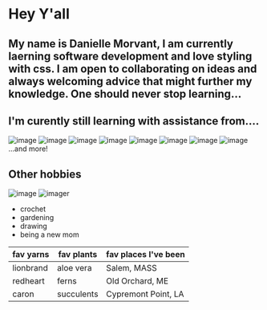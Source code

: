 # Hey Y'all

## My name is Danielle Morvant, I am currently laerning software development and love styling with css. I am open to collaborating on ideas and always welcoming advice that might further my knowledge. One should never stop learning...

## I'm curently still learning with assistance from....
![image](https://img.shields.io/badge/GitHub-100000?style=for-the-badge&logo=github&logoColor=white)
![image](https://img.shields.io/badge/Slack-4A154B?style=for-the-badge&logo=slack&logoColor=white)
![image](https://img.shields.io/badge/Google%20Meet-00897B?style=for-the-badge&logo=google-meet&logoColor=white)
![image](https://img.shields.io/badge/VSCode-0078D4?style=for-the-badge&logo=visual%20studio%20code&logoColor=white)
![image](https://img.shields.io/badge/Postman-FF6C37?style=for-the-badge&logo=Postman&logoColor=white)
![image](https://img.shields.io/badge/Windows_11-0078d4?style=for-the-badge&logo=windows-11&logoColor=white)
![image](https://img.shields.io/badge/Gmail-D14836?style=for-the-badge&logo=gmail&logoColor=white)
![image](https://img.shields.io/badge/Discord-5865F2?style=for-the-badge&logo=discord&logoColor=white)
...and more!

## Other hobbies

![image](https://img.shields.io/badge/Steam-000000?style=for-the-badge&logo=steam&logoColor=white)
![imager](https://img.shields.io/badge/Xbox-107C10?style=for-the-badge&logo=xbox&logoColor=white)

- crochet
- gardening
- drawing
- being a new mom

|fav yarns|fav plants|fav places I've been|
|---------|----------|--------------------|
|lionbrand|aloe vera |Salem, MASS         |
|redheart |ferns     |Old Orchard, ME     |
|caron    |succulents|Cypremont Point, LA |
